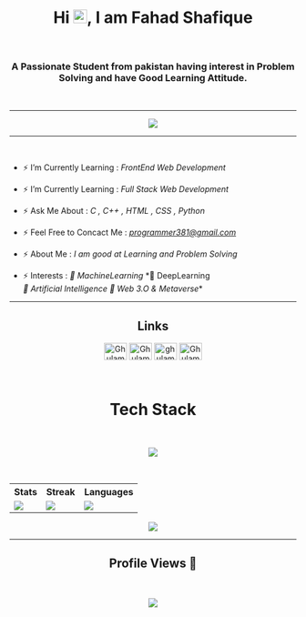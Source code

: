 <h1 align="center">Hi <img src='https://qpluspicture.oss-cn-beijing.aliyuncs.com/6LjjQA/Hi.gif' alt='Hi' width="24"/>, I am Fahad Shafique</h1>
<br>
<h3 align="center">A Passionate Student from pakistan having interest in Problem Solving and have Good Learning Attitude.</h3>
<br>
<hr>

<p align="center">
          <a href="https://github.com/ghulam-ahmad1"><img src="https://readme-typing-svg.herokuapp.com?font=&duration=2000&color=F9FF33&background=22CC3300&center=true&vCenter=true&width=500&lines=DSA+%7C+OOP+%7C+C%2B%2B+%7C+C+|;HTML+%7C+CSS+%7C+Python+|;Inetersted+to+Learn+New+Stacks"](https://git.io/typing-svg)></a>
</p>
<hr>
<br>

- ⚡ I’m Currently Learning : *FrontEnd Web Development*

- ⚡ I’m Currently Learning : *Full Stack Web Development*

- ⚡ Ask Me About : *C , C++ , HTML , CSS , Python*

- ⚡ Feel Free to Concact Me : *programmer381@gmail.com*

- ⚡ About Me : *I am good at Learning and Problem Solving*

- ⚡ Interests : *🎯 MachineLearning* <bd>*🎯 DeepLearning<br> *🎯 Artificial Intelligence*<bd> *🎯 Web 3.O & Metaverse**
<hr>
<h2 align = "center">Links</h2>
<p align="center">
<a href="https://twitter.com/GhulamA381" target="blank"><img align="center" src="https://raw.githubusercontent.com/rahuldkjain/github-profile-readme-generator/master/src/images/icons/Social/twitter.svg" alt="GhulamA381" height="30" width="40" /></a>
<a href="https://www.linkedin.com/in/ghulam-ahmad-840a06249/" target="blank"><img align="center" src="https://raw.githubusercontent.com/rahuldkjain/github-profile-readme-generator/master/src/images/icons/Social/linked-in-alt.svg" alt="Ghulam Ahmad" height="30" width="40" /></a>
<a href="https://www.instagram.com/ghulamahmad_1/" target="blank"><img align="center" src="https://raw.githubusercontent.com/rahuldkjain/github-profile-readme-generator/master/src/images/icons/Social/instagram.svg" alt="ghulamahmad_1" height="30" width="40" /></a>
<a href="https://leetcode.com/GhulamAhmad381/" target="blank"><img align="center" src="https://raw.githubusercontent.com/rahuldkjain/github-profile-readme-generator/master/src/images/icons/Social/leet-code.svg" alt="GhulamAhmad381" height="30" width="40" /></a>
</p>
<br>
</p>
<h1 align="center"> Tech Stack</h1><br>
<p align="center">
  <a href="https://skillicons.dev">
    <img src="https://skillicons.dev/icons?i=html,css,c,cpp,git,github,py," />
  </a>
</p>
<br>

<table>
  <tr>
    <th>Stats</th>
    <th>Streak</th>
    <th>Languages</th>
  </tr>
  <tr>
    <td><img src="https://github-profile-summary-cards.vercel.app/api/cards/stats?username=fahaddevelops&theme=2077"/></td>
    <td><a href="https://git.io/streak-stats"><img src="https://streak-stats.demolab.com/?user=fahaddevelops&theme=monokai&hide_border=true&border_radius=32&date_format=j%20M%5B%20Y%5D&ring=888888"/></a></td>
    <td><img src="https://github-profile-summary-cards.vercel.app/api/cards/repos-per-language?username=fahaddevelops&theme=2077"/></td>
  </tr>
</table>
<p align="center">
          <img src="https://github-profile-summary-cards.vercel.app/api/cards/profile-details?username=fahaddevelops&theme=2077&hide_border=false" />
    </span></a>
<br>                 
<hr>
<h2 align = "center">Profile Views 👀</h2> <br> 
<p align ="center">
<img src="https://profile-counter.glitch.me/fahaddevelops/count.svg" />
</p>
